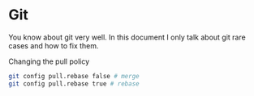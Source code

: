 # Git

You know about git very well. In this document I only talk about git rare cases and how to fix them.

Changing the pull policy 

```bash
git config pull.rebase false # merge
git config pull.rebase true # rebase
```